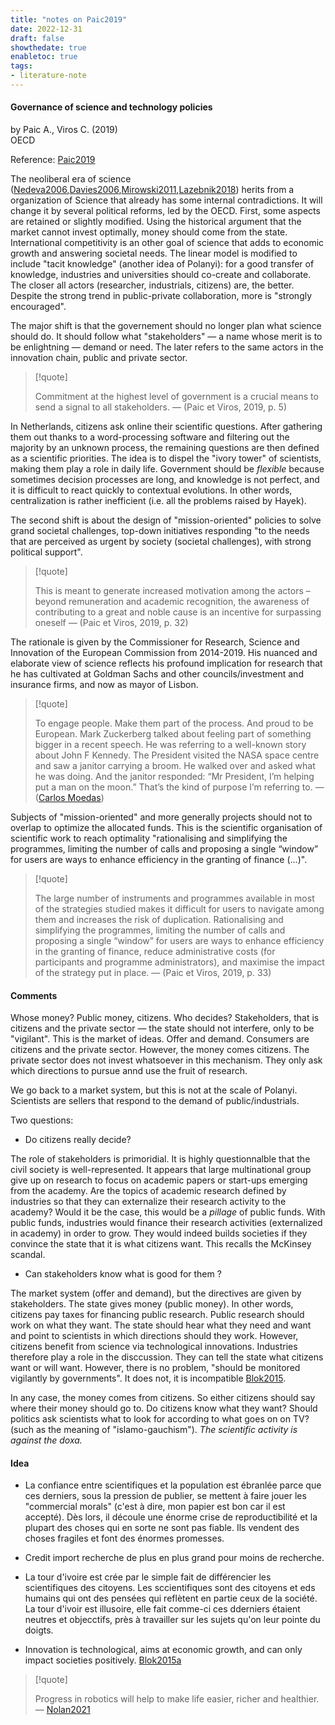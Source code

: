 ```yaml
---
title: "notes on Paic2019"
date: 2022-12-31
draft: false
showthedate: true
enabletoc: true
tags:
- literature-note
---
```


#### **Governance of science and technology policies**     
by Paic A., Viros C. (2019)         
OECD      

Reference: [Paic2019](reference/Paic2019.md)

The neoliberal era of science ([Nedeva2006](reference/Nedeva2006.md),[Davies2006](reference/Davies2006.md),[Mirowski2011](reference/Mirowski2011.md),[Lazebnik2018](reference/Lazebnik2018.md)) herits from a organization of Science that already has some internal contradictions. It will change it by several political reforms, led by the OECD. First, some aspects are retained or slightly modified. Using the historical argument that the market cannot invest optimally, money should come from the state. International competitivity is an other goal of science that adds to economic growth and answering societal needs. The linear model is modified to include "tacit knowledge" (another idea of Polanyi): for a good transfer of knowledge, industries and universities should co-create and collaborate. The closer all actors (researcher, industrials, citizens) are, the better. Despite the strong trend in public-private collaboration, more is "strongly encouraged".  

The major shift is that the governement should no longer plan what science should do. It should follow what "stakeholders" — a name whose merit is to be enlightning — demand or need. The later refers to the same actors in the innovation chain, public and private sector. 

> [!quote] 
>
>Commitment at the highest level of government is a crucial means to send a signal to all stakeholders. —  (Paic et Viros, 2019, p. 5) 

In Netherlands, citizens ask online their scientific questions. After gathering them out thanks to a word-processing software and filtering out the majority by an unknown process, the remaining questions are then defined as a scientific priorities. The idea is to dispel the "ivory tower" of scientists, making them play a role in daily life. Government should be *flexible* because sometimes decision processes are long, and knowledge is not perfect, and it is difficult to react quickly to contextual evolutions. In other words, centralization is rather inefficient (i.e. all the problems raised by Hayek). 

The second shift is about the design of "mission-oriented" policies to solve grand societal challenges, top-down initiatives responding "to the needs that are perceived as urgent by society (societal challenges), with strong political support".  

> [!quote] 
>
>This is meant to generate increased motivation among the actors – beyond remuneration and academic recognition, the awareness of contributing to a great and noble cause is an incentive for surpassing oneself —  (Paic et Viros, 2019, p. 32) 

The rationale is given by the Commissioner for Research, Science and Innovation of the European Commission from 2014-2019. His nuanced and elaborate view of science reflects his profound implication for research that he has cultivated at Goldman Sachs and other councils/investment and insurance firms, and now as mayor of Lisbon. 

>[!quote] 
>
>To engage people. Make them part of the process. And proud to be European. Mark Zuckerberg talked about feeling part of something bigger in a recent speech. He was referring to a well-known story about John F Kennedy. The President visited the NASA space centre and saw a janitor carrying a broom. He walked over and asked what he was doing. And the janitor responded: “Mr President, I’m helping put a man on the moon.” That’s the kind of purpose I’m referring to. — ([Carlos Moedas](https://www.openaccessgovernment.org/lamy-report-ensuring-inspirational-research/34970/))

Subjects of "mission-oriented" and more generally projects should not to overlap to optimize the allocated funds. This is the scientific organisation of scientific work to reach optimality "rationalising and simplifying the programmes, limiting the number of calls and proposing a single “window” for users are ways to enhance efficiency in the granting of finance (...)". 

> [!quote] 
>
>The large number of instruments and programmes available in most of the strategies studied makes it difficult for users to navigate among them and increases the risk of duplication. Rationalising and simplifying the programmes, limiting the number of calls and proposing a single “window” for users are ways to enhance efficiency in the granting of finance, reduce administrative costs (for participants and programme administrators), and maximise the impact of the strategy put in place. —  (Paic et Viros, 2019, p. 33) 



 
#### Comments 

Whose money? Public money, citizens. Who decides? Stakeholders, that is citizens and the private sector — the state should not interfere, only to be "vigilant".  This is the market of ideas. Offer and demand. Consumers are citizens and the private sector. However, the money comes citizens. The private sector does not invest whatsoever in this mechanism. They only ask which directions to pursue annd use the fruit of research. 

We go back to a market system, but this is not at the scale of Polanyi. Scientists are sellers that respond to the demand of public/industrials.

Two questions:

- Do citizens really decide? 

The role of stakeholders is primoridial. It is highly questionnalble that the civil society is well-represented.  It appears that large multinational group give up on research to focus on academic papers or start-ups emerging from the academy. Are the topics of academic research defined by industries so that they can externalize their research activity to the academy? Would it be the case, this would be a *pillage* of public funds. With public funds, industries would finance their research activities (externalized in academy) in order to grow. They would indeed builds societies if they convince the state that it is what citizens want. This recalls the McKinsey scandal. 

- Can stakeholders know what is good for them ? 

The market system (offer and demand), but the directives are given by stakeholders. The state gives money (public money). In other words, citizens pay taxes for financing public research. Public research should work on what they want. The state should hear what they need and want and point to scientists in which directions should they work. However, citizens benefit from science via technological innovations. Industries therefore play a role in the disccussion. They can tell the state what citizens want or will want. However, there is no problem, "should be monitored vigilantly by governments".  It does not, it is incompatible [Blok2015](reference/Blok2015.md). 

In any case, the money comes from citizens. So either citizens should say where their money should go to. Do citizens know what they want? Should politics ask scientists what to look for according to what goes on on TV? (such as the meaning of "islamo-gauchism"). *The scientific activity is against the doxa.* 

#### Idea 



- La confiance entre scientifiques et la population est ébranlée parce que ces derniers, sous la pression de publier, se mettent à faire jouer les "commercial morals" (c'est à dire, mon papier est bon car il est accepté). Dès lors, il découle une énorme crise de reproductibilité et la plupart des choses qui en sorte ne sont pas fiable.  Ils vendent des choses fragiles et font des énormes promesses. 

- Credit import recherche de plus en plus grand pour moins de recherche. 

- La tour d'ivoire est crée par le simple fait de différencier les scientifiques des citoyens. Les sccientifiques sont des citoyens et eds humains qui ont des pensées qui reflètent en partie ceux de la société. La tour d'ivoir est illusoire, elle fait comme-ci ces dderniers étaient neutres et objecctifs, près à travailler sur les sujets qu'on leur pointe du doigts. 

- Innovation is technological, aims at economic growth, and can only impact societies positively. [Blok2015a](reference/Blok2015a.md) 
>[!quote]
>
>Progress in robotics will help to make life easier, richer and healthier. — [Nolan2021](reference/Nolan2021.md)

